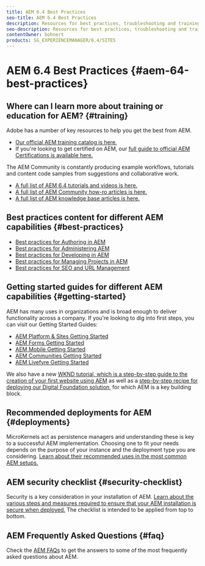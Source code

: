 ```yaml
---
title: AEM 6.4 Best Practices
seo-title: AEM 6.4 Best Practices
description: Resources for best practices, troubleshooting and training for AEM 6.4
seo-description: Resources for best practices, troubleshooting and training for AEM 6.4
contentOwner: bohnert
products: SG_EXPERIENCEMANAGER/6.4/SITES
---
```


# AEM 6.4 Best Practices {#aem-64-best-practices}

## Where can I learn more about training or education for AEM? {#training}

Adobe has a number of key resources to help you get the best from AEM.

* [Our official AEM training catalog is here.](https://training.adobe.com/training/current-courses.html#solution=adobeExperienceManager&p=1)
* If you're looking to get certified on AEM, our [full guide to official AEM Certifications is available here.](https://training.adobe.com/certification/exams.html#p=1&solution=adobeExperienceManager)

The AEM Community is constantly producing example workflows, tutorials and content code samples from suggestions and collaborative work.

* [A full list of AEM 6.4 tutorials and videos is here.](https://helpx.adobe.com/experience-manager/kt/index/aem-6-4-videos.html)
* [A full list of AEM Community how-ro articles is here.](https://helpx.adobe.com/experience-manager/topics/how-to.html)
* [A full list of AEM knowledge base articles is here.](https://helpx.adobe.com/experience-manager/kb/index/full_kb_list.html)

## Best practices content for different AEM capabilities {#best-practices}

* [Best practices for Authoring in AEM](/help/sites-authoring/best-practices.md)
* [Best practices for Administering AEM](/help/sites-administering/administer-best-practices.md)
* [Best practices for Developing in AEM](/help/sites-developing/best-practices.md)
* [Best practices for Managing Projects in AEM](/help/managing/best-practices.md)
* [Best practices for SEO and URL Management](/help/managing/seo-and-url-management.md)

## Getting started guides for different AEM capabilities {#getting-started}

AEM has many uses in organizations and is broad enough to deliver functionality across a company. If you're looking to dig into first steps, you can visit our Getting Started Guides:

* [AEM Platform & Sites Getting Started](/help/sites-deploying/deploy.md#getting-started)
* [AEM Forms Getting Started](/help/forms/using/introduction-aem-forms.md)
* [AEM Mobile Getting Started](/help/mobile/getting-started-aem-mobile.md)
* [AEM Communities Getting Started](/help/communities/getting-started.md)
* [AEM Livefyre Getting Started](https://answers.livefyre.com/developers/getting-started/)

We also have a new [WKND tutorial, which is a step-by-step guide to the creation of your first website using AEM](https://docs.adobe.com/content/help/en/experience-manager-learn/getting-started-wknd-tutorial-develop/overview.html) as well as a [step-by-step recipe for deploying our Digital Foundation solution](https://helpx.adobe.com/marketing-cloud/how-to/digital-foundation.html), for which AEM is a key building block.

## Recommended deployments for AEM {#deployments}

MicroKernels act as persistence managers and understanding these is key to a successful AEM implementation. Choosing one to fit your needs depends on the purpose of your instance and the deployment type you are considering. [Learn about their recommended uses in the most common AEM setups.](/help/sites-deploying/recommended-deploys.md)

## AEM security checklist {#security-checklist}

Security is a key consideration in your installation of AEM. [Learn about the various steps and measures required to ensure that your AEM installation is secure when deployed.](/help/sites-administering/security-checklist.md) The checklist is intended to be applied from top to bottom.

## AEM Frequently Asked Questions {#faq}

Check the [AEM FAQs](/help/sites-administering/aem-faqs.md) to get the answers to some of the most frequently asked questions about AEM.
